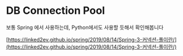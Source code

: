 # DB Connection Pool

보통 Spring 에서 사용하는데, Python에서도 사용할 듯해서 확인해봅니다

[https://linked2ev.github.io/spring/2019/08/14/Spring-3-커넥션-풀이란/](https://linked2ev.github.io/spring/2019/08/14/Spring-3-커넥션-풀이란/)
